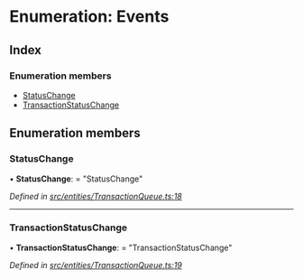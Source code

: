 # Enumeration: Events

## Index

### Enumeration members

- [StatusChange](_entities_transactionqueue_.events.md#statuschange)
- [TransactionStatusChange](_entities_transactionqueue_.events.md#transactionstatuschange)

## Enumeration members

### StatusChange

• **StatusChange**: = "StatusChange"

_Defined in [src/entities/TransactionQueue.ts:18](https://github.com/PolymathNetwork/polymath-sdk/blob/a1cd5e3/src/entities/TransactionQueue.ts#L18)_

---

### TransactionStatusChange

• **TransactionStatusChange**: = "TransactionStatusChange"

_Defined in [src/entities/TransactionQueue.ts:19](https://github.com/PolymathNetwork/polymath-sdk/blob/a1cd5e3/src/entities/TransactionQueue.ts#L19)_
